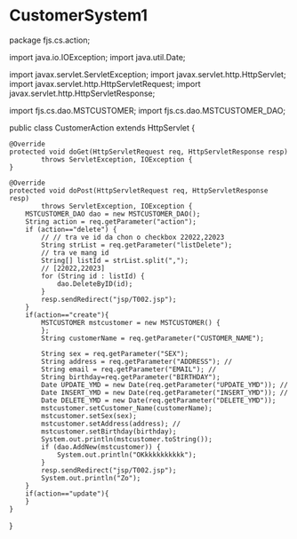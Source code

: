 # CustomerSystem1
package fjs.cs.action;

import java.io.IOException;
import java.util.Date;

import javax.servlet.ServletException;
import javax.servlet.http.HttpServlet;
import javax.servlet.http.HttpServletRequest;
import javax.servlet.http.HttpServletResponse;

import fjs.cs.dao.MSTCUSTOMER;
import fjs.cs.dao.MSTCUSTOMER_DAO;

public class CustomerAction extends HttpServlet {

	@Override
	protected void doGet(HttpServletRequest req, HttpServletResponse resp)
			throws ServletException, IOException {
	}

	@Override
	protected void doPost(HttpServletRequest req, HttpServletResponse resp)
			throws ServletException, IOException {
		MSTCUSTOMER_DAO dao = new MSTCUSTOMER_DAO();
		String action = req.getParameter("action");
		if (action=="delete") {
			// // tra ve id da chon o checkbox 22022,22023
			String strList = req.getParameter("listDelete");
			// tra ve mang id
			String[] listId = strList.split(",");
			// [22022,22023]
			for (String id : listId) {
				dao.DeleteByID(id);
			}
			resp.sendRedirect("jsp/T002.jsp");
		}
		if(action=="create"){	
			MSTCUSTOMER mstcustomer = new MSTCUSTOMER() {
			};
			String customerName = req.getParameter("CUSTOMER_NAME");

			String sex = req.getParameter("SEX");
			String address = req.getParameter("ADDRESS"); //
			String email = req.getParameter("EMAIL"); //
			String birthday=req.getParameter("BIRTHDAY");
			Date UPDATE_YMD = new Date(req.getParameter("UPDATE_YMD")); //
			Date INSERT_YMD = new Date(req.getParameter("INSERT_YMD")); //
			Date DELETE_YMD = new Date(req.getParameter("DELETE_YMD"));
			mstcustomer.setCustomer_Name(customerName);
			mstcustomer.setSex(sex);
			mstcustomer.setAddress(address); // 
			mstcustomer.setBirthday(birthday);
			System.out.println(mstcustomer.toString());
			if (dao.AddNew(mstcustomer)) {
				System.out.println("OKkkkkkkkkkk");
			}
			resp.sendRedirect("jsp/T002.jsp");
			System.out.println("Zo");
		}
		if(action=="update"){
		}
	}
}
